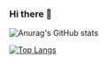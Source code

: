 ### Hi there 👋

![Anurag's GitHub stats](https://github-readme-stats.vercel.app/api?username=YalcinKurt89&theme=codeSTACKr&show_icons=true)

[![Top Langs](https://github-readme-stats.vercel.app/api/top-langs/?username=anuraghazra&layout=compact)](https://github.com/anuraghazra/github-readme-stats)
